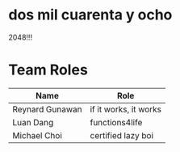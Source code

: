 # dos mil cuarenta y ocho
2048!!!

# Team Roles
|        Name      |          Role          |
| ---------------- | ---------------------- |
| Reynard Gunawan  | if it works, it works  |
|     Luan Dang    |     functions4life     |
|   Michael Choi   |   certified lazy boi   |
